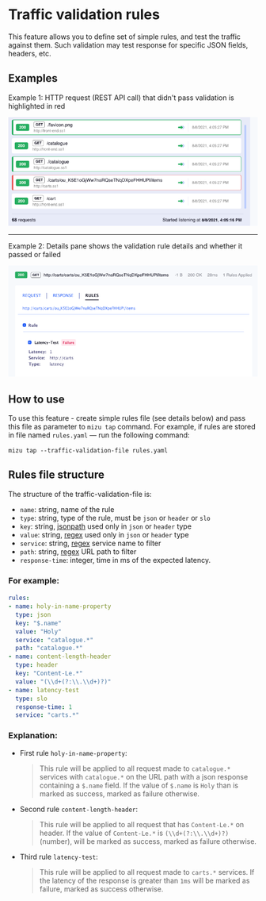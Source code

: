 
# Traffic validation rules

This feature allows you to define set of simple rules, and test the traffic against them.
Such validation may test response for specific JSON fields, headers, etc.

## Examples

Example 1: HTTP request (REST API call) that didn't pass validation is highlighted in red

![Simple UI](../assets/validation-example1.png)

- - -

Example 2: Details pane shows the validation rule details and whether it passed or failed

![Simple UI](../assets/validation-example2.png)


## How to use

To use this feature - create simple rules file (see details below) and pass this file as parameter to `mizu tap` command. For example, if rules are stored in file named `rules.yaml` — run the following command:

```shell
mizu tap --traffic-validation-file rules.yaml
```


## Rules file structure

The structure of the traffic-validation-file is:

* `name`: string, name of the rule
* `type`: string, type of the rule, must be `json` or `header` or `slo`
* `key`: string, [jsonpath](https://code.google.com/archive/p/jsonpath/wikis/Javascript.wiki) used only in `json` or `header` type
* `value`: string, [regex](https://developer.mozilla.org/en-US/docs/Web/JavaScript/Guide/Regular_Expressions) used only in `json` or `header` type
* `service`: string, [regex](https://developer.mozilla.org/en-US/docs/Web/JavaScript/Guide/Regular_Expressions) service name to filter
* `path`: string, [regex](https://developer.mozilla.org/en-US/docs/Web/JavaScript/Guide/Regular_Expressions) URL path to filter
* `response-time`: integer, time in ms of the expected latency.


### For example:

```yaml
rules:
- name: holy-in-name-property
  type: json
  key: "$.name"
  value: "Holy"
  service: "catalogue.*"
  path: "catalogue.*"
- name: content-length-header
  type: header
  key: "Content-Le.*"
  value: "(\\d+(?:\\.\\d+)?)"
- name: latency-test
  type: slo
  response-time: 1
  service: "carts.*"
```


### Explanation:

* First rule `holy-in-name-property`:

  > This rule will be applied to all request made to `catalogue.*` services with `catalogue.*` on the URL path with a json response containing a `$.name` field. If the value of `$.name` is `Holy` than is marked as success, marked as failure otherwise.

* Second rule `content-length-header`:

  > This rule will be applied to all request that has `Content-Le.*` on header. If the value of `Content-Le.*` is `(\\d+(?:\\.\\d+)?)` (number), will be marked as success, marked as failure otherwise.

* Third rule `latency-test`:

  > This rule will be applied to all request made to `carts.*` services. If the latency of the response is greater than `1ms` will be marked as failure, marked as success otherwise.
